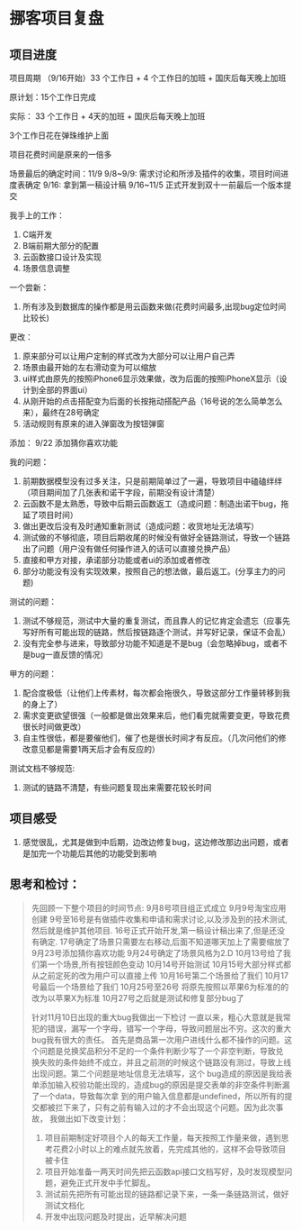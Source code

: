 # 挪客项目复盘

## 项目进度

项目周期 （9/16开始）33 个工作日 + 4 个工作日的加班 + 国庆后每天晚上加班

原计划：15个工作日完成

实际： 33 个工作日 + 4天的加班 + 国庆后每天晚上加班

3个工作日花在弹珠维护上面

项目花费时间是原来的一倍多

场景最后的确定时间：11/9
9/8~9/9: 需求讨论和所涉及插件的收集，项目时间进度表确定
9/16: 拿到第一稿设计稿
9/16~11/5 正式开发到双十一前最后一个版本提交

我手上的工作：
1. C端开发
2. B端前期大部分的配置
3. 云函数接口设计及实现
4. 场景信息调整

一个尝新：
1. 所有涉及到数据库的操作都是用云函数来做(花费时间最多,出现bug定位时间比较长)

更改：
1. 原来部分可以让用户定制的样式改为大部分可以让用户自己弄
2. 场景由最开始的左右滑动变为可以缩放
3. ui样式由原先的按照iPhone6显示效果做，改为后面的按照iPhoneX显示（设计到全部的界面ui）
4. 从刚开始的点击搭配变为后面的长按拖动搭配产品（16号说的怎么简单怎么来），最终在28号确定
5. 活动规则有原来的进入弹窗改为按钮弹窗

添加：
9/22 添加猜你喜欢功能

我的问题：
1. 前期数据模型没有过多关注，只是前期简单过了一遍，导致项目中磕磕绊绊（项目期间加了几张表和诺干字段，前期没有设计清楚）
2. 云函数不是太熟悉，导致中后期云函数返工（造成问题：制造出诺干bug，拖延了项目时间）
3. 做出更改后没有及时通知重新测试（造成问题：收货地址无法填写）
4. 测试做的不够彻底，项目后期收尾的时候没有做好全链路测试，导致一个链路出了问题（用户没有做任何操作进入的话可以直接兑换产品）
5. 直接和甲方对接，承诺部分功能或者ui的添加或者修改
6. 部分功能没有没有实现效果，按照自己的想法做，最后返工。(分享主力的问题)

测试的问题：
1. 测试不够规范，测试中大量的重复测试，而且靠人的记忆肯定会遗忘（应事先写好所有可能出现的链路，然后按链路逐个测试，并写好记录，保证不会乱）
2. 没有完全参与进来，导致部分功能不知道是不是bug（会忽略掉bug，或者不是bug一直反馈的情况）

甲方的问题：
1. 配合度极低（让他们上传素材，每次都会拖很久，导致这部分工作量转移到我的身上了）
2. 需求变更欲望很强（一般都是做出效果来后，他们看完就需要变更，导致花费很长时间做更改）
3. 自主性很低，都是要催他们，催了也是很长时间才有反应。（几次问他们的修改意见都是需要1两天后才会有反应的）

测试文档不够规范:
1. 测试的链路不清楚，有些问题复现出来需要花较长时间


## 项目感受
1. 感觉很乱，尤其是做到中后期，边改边修复bug，这边修改那边出问题，或者是加完一个功能后其他的功能受到影响


## 思考和检讨：
> 先回顾一下整个项目的时间节点:
> 9月8号项目组正式成立
> 9月9号淘宝应用创建
> 9号至16号是有做插件收集和申请和需求讨论,以及涉及到的技术测试,然后就是维护其他项目.
> 16号正式开始开发,第一稿设计稿出来了,但是还没有确定.
> 17号确定了场景只需要左右移动,后面不知道哪天加上了需要缩放了
> 9月23号添加猜你喜欢功能
> 9月24号确定了场景风格为2.D
> 10月13号给了我们第一个场景,所有按钮颜色变动
> 10月14号开始测试
> 10月15号大部分样式都从之前定死的改为用户可以直接上传
> 10月16号第二个场景给了我们
> 10月17号最后一个场景给了我们
> 10月25号至26号  将原先按照以苹果6为标准的的改为以苹果X为标准
> 10月27号之后就是测试和修复部分bug了
>
> 针对11月10日出现的重大bug我做出一下检讨
> 一直以来，粗心大意就是我常犯的错误，漏写一个字母，错写一个字母，导致问题层出不穷。这次的重大bug我有很大的责任。
> 首先是商品第一次用户进线什么都不操作的问题。这个问题是兑换奖品积分不足的一个条件判断少写了一个非空判断，导致兑
> 换失败的条件始终不成立，并且之前测的时候这个链路没有测过，导致上线出现问题。第二个问题是地址信息无法填写，这个
> bug造成的原因是我给表单添加输入校验功能出现的，造成bug的原因是提交表单的非空条件判断漏了一个data，导致每次拿
> 到的用户输入信息都是undefined，所以所有的提交都被拦下来了，只有之前有输入过的才不会出现这个问题。因为此次事故，
> 我做出如下改变计划：
>
> 1. 项目前期制定好项目个人的每天工作量，每天按照工作量来做，遇到思考花费2小时以上的难点就先放着，先完成其他的，这样不会导致项目被卡住
> 2. 项目开始准备一两天时间先把云函数api接口文档写好，及时发现模型问题，避免正式开发中手忙脚乱。
> 3. 测试前先把所有可能出现的链路都记录下来，一条一条链路测试，做好测试文档化
> 4. 开发中出现问题及时提出，近早解决问题
